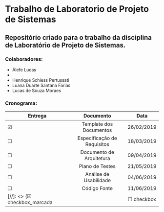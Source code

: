 # Trabalho de Laboratorio de Projeto de Sistemas #
## Repositório criado para o trabalho da disciplina de Laboratório de Projeto de Sistemas. ## 

### Colaboradores: 
* Álefe Lucas
* 
* Henrique Schiess Pertussati
* Luana Duarte Santana Farias
* Lucas de Souza Moraes

### Cronograma: 

| Entrega      | Documento                   | Data       |
| -------------|:---------------------------:|:----------:|
|&#9745;       | Template dos Documentos     | 26/02/2019 |
|&#9744;       | Especificação de Requisitos | 18/03/2019 |
|&#9744;       | Documento de Arquitetura    | 09/04/2019 |
|&#9744;       | Plano de Testes             | 21/05/2019 |
|&#9744;       | Análise de Usabilidade      | 04/06/2019 |
|&#9744;       | Código Fonte                | 11/06/2019 |
[//]: <> (&#9745; checkbox_marcada || &#9744; checkbox
